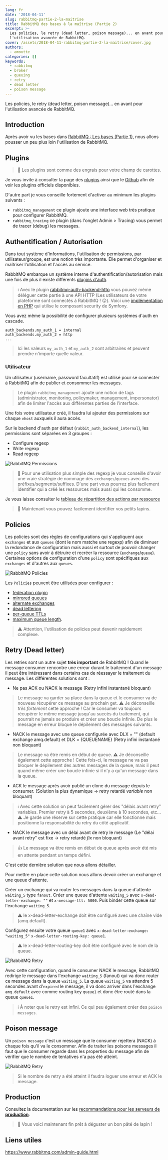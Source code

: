```yaml
---
lang: fr
date: '2018-04-11'
slug: rabbitmq-partie-2-la-maitrise
title: RabbitMQ des bases à la maîtrise (Partie 2)
excerpt: >-
  Les policies, le retry (dead letter, poison message)... en avant pour
  l'utilisation avancée de RabbitMQ.
cover: /assets/2018-04-11-rabbitmq-partie-2-la-maitrise/cover.jpg
authors:
  - amoutte
categories: []
keywords:
  - rabbitmq
  - broker
  - queuing
  - retry
  - dead letter
  - poison message
---
```


Les policies, le retry (dead letter, poison message)... en avant pour l'utilisation avancée de RabbitMQ.

## Introduction

Après avoir vu les bases dans [RabbitMQ : Les bases (Partie 1)](/fr/rabbitmq-partie-1-les-bases/),
nous allons pousser un peu plus loin l'utilisation de RabbitMQ.

## Plugins

> 🥕 Les plugins sont comme des engrais pour votre champ de carottes.

Je vous invite à consulter la page des [plugins](https://www.rabbitmq.com/plugins.html) ainsi que le [Github](https://github.com/rabbitmq)
afin de voir les plugins officiels disponibles.

D'autre part je vous conseille fortement d'activer au minimum les plugins suivants :

* `rabbitmq_management` ce plugin ajoute une interface web très pratique pour configurer RabbitMQ.
* `rabbitmq_tracing` ce plugin (dans l'onglet Admin > Tracing) vous permet de tracer (debug) les messages.

## Authentification / Autorisation

Dans tout système d'informations, l'utilisation de permissions, par utilisateur/groupe, est une notion très importante.
Elle permet d'organiser et maîtriser l'utilisation et l'accès au service.

RabbitMQ embarque un système interne d'authentification/autorisation mais une fois de plus il existe différents [plugins d'auth](https://github.com/rabbitmq?q=rabbitmq-auth).

> ℹ️ Avec le plugin [rabbitmq-auth-backend-http](https://github.com/rabbitmq/rabbitmq-auth-backend-http) vous pouvez même
> déléguer cette partie à une API HTTP (Les utilisateurs de votre plateforme sont connectés à RabbitMQ ! 😜).
> Voici une [implémentation en PHP](https://github.com/symftony/rabbitmq-auth-backend-http-php) qui utilise le composant security de Symfony.

Vous avez même la possibilité de configurer plusieurs systèmes d'auth en cascade.

```
auth_backends.my_auth_1 = internal
auth_backends.my_auth_2 = http
...
```

> Ici les valeurs `my_auth_1` et `my_auth_2` sont arbitraires et peuvent prendre n'importe quelle valeur.

### Utilisateur

Un utilisateur (username, password facultatif) est utilisé pour se connecter à RabbitMQ afin de publier et consommer les messages.

> Le plugin `rabbitmq_management` ajoute une notion de tags (administrator, monitoring, policymaker, management, impersonator)
> afin de limiter l'accès aux différentes parties de l'interface.

Une fois votre utilisateur créé, il faudra lui ajouter des permissions sur chaque `vhost` auxquels il aura accès.

Sur le backend d'auth par défaut (`rabbit_auth_backend_internal`), les permissions sont séparées en 3 groupes :

 * Configure regexp
 * Write regexp
 * Read regexp

![RabbitMQ Permissions]({{site.baseurl}}/assets/2018-04-11-rabbitmq-partie-2-la-maitrise/rabbitmq-permissions.png)

> 🚀 Pour une utilisation plus simple des regexp je vous conseille d'avoir une vraie stratégie de nommage des `exchanges`/`queues`
> avec des préfixes/segments/suffixes. D'une part vous pourrez plus facilement identifier qui a créé les ressources mais aussi qui les consomme.

Je vous laisse consulter le [tableau de répartition des actions par ressource](http://www.rabbitmq.com/access-control.html#permissions)

> 🥕 Maintenant vous pouvez facilement identifier vos petits lapins.

## Policies

Les policies sont des règles de configurations qui s'appliquent aux `exchanges` et aux `queues` (dont le nom matche une regexp) afin de diminuer la redondance de configuration mais aussi et surtout de pouvoir changer une `policy` sans avoir à détruire et recréer la ressource (`exchange`/`queue`).
Certaines options de configuration d'une `policy` sont spécifiques aux `exchanges` et d'autres aux `queues`.

![RabbitMQ Policies]({{site.baseurl}}/assets/2018-04-11-rabbitmq-partie-2-la-maitrise/rabbitmq-policies.png)

Les `Policies` peuvent être utilisées pour configurer :

- [federation plugin](https://www.rabbitmq.com/federation.html)
- [mirrored queues](https://www.rabbitmq.com/ha.html)
- [alternate exchanges](https://www.rabbitmq.com/ae.html)
- [dead lettering](https://www.rabbitmq.com/dlx.html)
- [per-queue TTLs](https://www.rabbitmq.com/ttl.html)
- [maximum queue length](https://www.rabbitmq.com/maxlength.html).

> ⚠️  Attention, l'utilisation de policies peut devenir rapidement complexe.

## Retry (Dead letter)

Les retries sont un autre sujet **très important** de RabbitMQ ! Quand le message consumer rencontre une erreur durant le traitement d'un message il peut être intéressant dans certains cas de réessayer le traitement du message.
Les différentes solutions sont :

- Ne pas ACK ou NACK le message (Retry infini instantané bloquant)

> Le message va garder sa place dans la queue et le consumer va de nouveau récupérer ce message au prochain get.
> ⚠️ Je déconseille *très fortement* cette approche ! Car le consumer va toujours récupérer le même message jusqu'au succès du traitement,
> qui pourrait ne jamais se produire et créer une boucle infinie. De plus le message en erreur bloque le dépilement des messages suivants.

- NACK le message avec une queue configurée avec DLX = "" (default exchange amq.default) et DLK = {QUEUENAME}  (Retry infini instantané non bloquant)

> Le message va être remis en début de queue.
> ⚠️ Je déconseille également cette approche ! Cette fois-ci, le message ne va pas bloquer le dépilement des autres messages de la queue,
> mais il peut quand même créer une boucle infinie si il n'y a qu'un message dans la queue.

- ACK le message après avoir publié un clone du message depuis le consumer. (Solution la plus dynamique -> retry retardé *variable* non bloquant)

> ℹ️ Avec cette solution on peut facilement gérer des "délais avant retry" variables. Premier retry à 5 secondes, deuxième à 10 secondes, etc...
> ⚠️ Je garde une réserve sur cette pratique car elle fonctionne mais positionne la responsabilité du retry du côté applicatif.

- NACK le message avec un délai avant de retry le message (Le "délai avant retry" est fixe -> retry retardé *fix* non bloquant)

> 👍 Le message va être remis en début de queue après avoir été mis en attente pendant un temps défini.

C'est cette dernière solution que nous allons détailler.

Pour mettre en place cette solution nous allons devoir créer un exchange et une queue d'attente.

Créer un exchange qui va router les messages dans la queue d'attente `waiting_5` type `fanout`.
Créer une queue d'attente `waiting_5` avec `x-dead-letter-exchange: ""` et `x-message-ttl: 5000`.
Puis binder cette queue sur l'exchange `waiting_5`.

> ⚠️ le x-dead-letter-exchange doit être configuré avec une chaîne vide (amq.default).

Configurez ensuite votre queue `queue1` avec `x-dead-letter-exchange: "waiting_5"` `x-dead-letter-routing-key: queue1`.

> ⚠️ le x-dead-letter-routing-key doit être configuré avec le nom de la queue.

![RabbitMQ Retry]({{site.baseurl}}/assets/2018-04-11-rabbitmq-partie-2-la-maitrise/rabbitmq-retry.jpg)

Avec cette configuration, quand le consumer NACK le message, RabbitMQ redirige le message dans l'exchange `waiting_5` (fanout)
qui va donc router ce message dans la queue `waiting_5`. La queue `waiting_5` va attendre 5 secondes avant d'`expired` le message,
il va donc arriver dans l'exchange `amq.default` avec comme routing key `queue1` et donc être routé dans la queue `queue1`.

> ℹ️ À noter que le retry est infini. Ce qui peu également créer des `poison messages`.

## Poison message

Un `poison message` c'est un message que le consumer rejettera (NACK) à chaque fois qu'il va le consommer.
Afin de traiter les poisons messages il faut que le consumer regarde dans les properties du message afin de vérifier
que le nombre de tentatives n'a pas été atteint.

![RabbitMQ Retry]({{site.baseurl}}/assets/2018-04-11-rabbitmq-partie-2-la-maitrise/rabbitmq-x-death-header.jpg)

> Si le nombre de retry a été atteint il faudra loguer une erreur et ACK le message.

## Production

Consultez la documentation sur les [recommandations pour les serveurs de **production**](https://www.rabbitmq.com/production-checklist.html).

> 🐇 Vous voici maintenant fin prêt à déguster un bon pâté de lapin !

## Liens utiles
https://www.rabbitmq.com/admin-guide.html
